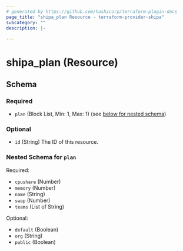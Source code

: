 ```yaml
---
# generated by https://github.com/hashicorp/terraform-plugin-docs
page_title: "shipa_plan Resource - terraform-provider-shipa"
subcategory: ""
description: |-
  
---
```


# shipa_plan (Resource)





<!-- schema generated by tfplugindocs -->
## Schema

### Required

- `plan` (Block List, Min: 1, Max: 1) (see [below for nested schema](#nestedblock--plan))

### Optional

- `id` (String) The ID of this resource.

<a id="nestedblock--plan"></a>
### Nested Schema for `plan`

Required:

- `cpushare` (Number)
- `memory` (Number)
- `name` (String)
- `swap` (Number)
- `teams` (List of String)

Optional:

- `default` (Boolean)
- `org` (String)
- `public` (Boolean)


